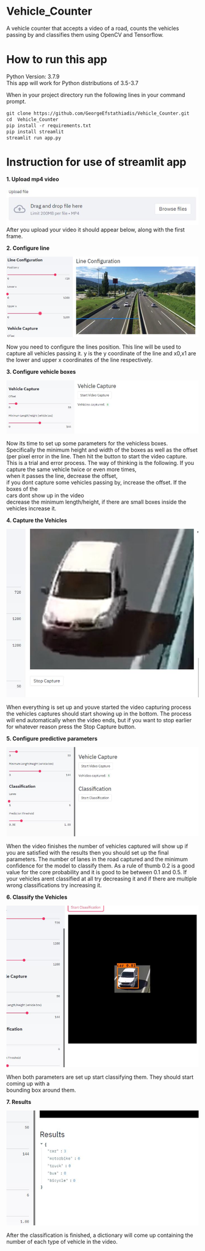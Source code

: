 # Vehicle_Counter

 A vehicle counter that accepts a video of a road, counts the vehicles passing by and classifies them using OpenCV and Tensorflow.

# How to run this app

Python Version: 3.7.9  
This app will work for Python distributions of 3.5-3.7

When in your project directory run the following lines in your command prompt.

```
git clone https://github.com/GeorgeEfstathiadis/Vehicle_Counter.git
cd  Vehicle_Counter
pip install -r requirements.txt
pip install streamlit
streamlit run app.py
```

# Instruction for use of streamlit app

**1. Upload mp4 video**  

![](https://github.com/GeorgeEfstathiadis/Vehicle_Counter/blob/main/screenshots/1.JPG)  
After you upload your video it should appear below, along with the first frame.  

**2. Configure line**  

![](https://github.com/GeorgeEfstathiadis/Vehicle_Counter/blob/main/screenshots/2.JPG)   

Now you need to configure the lines position. This line will be used to capture all vehicles passing it. y is the y coordinate of the line and x0,x1 are the lower and upper x coordinates of the line respectively.  

**3. Configure vehicle boxes** 

![](https://github.com/GeorgeEfstathiadis/Vehicle_Counter/blob/main/screenshots/3.JPG)  

Now its time to set up some parameters for the vehicless boxes.   
Specifically the minimum height and width of the boxes as well as the offset (per pixel error in the line. 
Then hit the button to start the video capture. This is a trial and error process. 
The way of thinking is the following. If you capture the same vehicle twice or even more times,  
when it passes the line, decrease the offset,   
if you dont capture some vehicles passing by, increase the offset. If the boxes of the   
cars dont show up in the video  
decrease the minimum length/height, if there are small boxes inside the vehicles increase it.

**4. Capture the Vehicles**  

![](https://github.com/GeorgeEfstathiadis/Vehicle_Counter/blob/main/screenshots/4.JPG)    

When everything is set up and youve started the video capturing process the vehicles captures should start 
showing up in the bottom. The process will end automatically when the video ends, but 
if you want to stop earlier for whatever reason press the Stop Capture button.  
  
**5. Configure predictive parameters**  

![](https://github.com/GeorgeEfstathiadis/Vehicle_Counter/blob/main/screenshots/5.JPG)  

When the video finishes the number of vehicles captured will show up if you are satisfied 
with the results then you should set up the final parameters. The number of lanes in the road
captured and the minimum confidence for the model to classify them. As a rule of thumb 0.2
is a good value for the core probability and it is good to be between 0.1 and 0.5. If your vehicles
arent classified at all try decreasing it and if there are multiple wrong classifications try increasing it.  

**6. Classify the Vehicles**  

![](https://github.com/GeorgeEfstathiadis/Vehicle_Counter/blob/main/screenshots/6.JPG)  

When both parameters are set up start classifying them. They should start coming up with a   
bounding box around them.  
	
**7. Results**  

![](https://github.com/GeorgeEfstathiadis/Vehicle_Counter/blob/main/screenshots/7.JPG)  

After the classification is finished, a dictionary will come up containing the number
of each type of vehicle in the video.  
	

